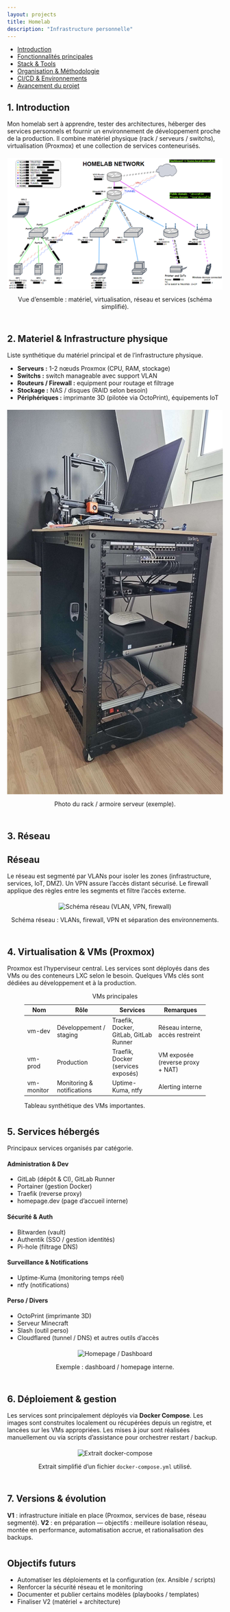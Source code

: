 ```yaml
---
layout: projects
title: Homelab
description: "Infrastructure personnelle"
---
```


<nav id="toc">
  <ul>
    <li><a href="#1-introduction">Introduction</a></li>
    <li><a href="#2-fonctionnalités-principales">Fonctionnalités principales</a></li>
    <li><a href="#3-stack--tools">Stack & Tools</a></li>
    <li><a href="#4-organisation--méthodologie">Organisation & Méthodologie</a></li>
    <li><a href="#5-cicd--environnements">CI/CD & Environnements</a></li>
    <li><a href="#6-avancement-du-projet">Avancement du projet</a></li>
  </ul>
</nav>

<!-- 1. Introduction -->
## 1. Introduction
<div style="margin-bottom: 40px;">
  <p>
    Mon homelab sert à apprendre, tester des architectures, héberger des services personnels et fournir un
    environnement de développement proche de la production. Il combine matériel physique (rack / serveurs / switchs),
    virtualisation (Proxmox) et une collection de services conteneurisés.
  </p>

  <!-- schéma global -->
  <div style="text-align:center;display: flex;flex-direction: column;align-items: center;margin: 20px 0;">
    <img src="images/homelab_schema.png" alt="Vue d'ensemble du Homelab (schéma)" class="zoomable zoomable-item">
    <p class="caption">Vue d’ensemble : matériel, virtualisation, réseau et services (schéma simplifié).</p>
  </div>
</div>

<!-- 2. Matériel & Infrastructure physique -->
## 2. Materiel & Infrastructure physique
<div style="margin-bottom: 40px;">
  <p>Liste synthétique du matériel principal et de l’infrastructure physique.</p>

  <ul>
    <li><strong>Serveurs :</strong> 1-2 nœuds Proxmox (CPU, RAM, stockage)</li>
    <li><strong>Switchs :</strong> switch manageable avec support VLAN</li>
    <li><strong>Routeurs / Firewall :</strong> equipment pour routage et filtrage</li>
    <li><strong>Stockage :</strong> NAS / disques (RAID selon besoin)</li>
    <li><strong>Périphériques :</strong> imprimante 3D (pilotée via OctoPrint), équipements IoT</li>
  </ul>

  <div style="text-align:center;display: flex;flex-direction: column;align-items: center;margin: 20px 0;">
    <img src="images/homelab_rack.png" alt="Photo du rack / serveurs" class="zoomable zoomable-item">
    <p class="caption">Photo du rack / armoire serveur (exemple).</p>
  </div>
</div>

<!-- 3. Réseau -->
## 3. Réseau
<div style="margin-bottom: 40px;">
  <h2>Réseau</h2>
  <p>
    Le réseau est segmenté par VLANs pour isoler les zones (infrastructure, services, IoT, DMZ). Un VPN assure
    l’accès distant sécurisé. Le firewall applique des règles entre les segments et filtre l’accès externe.
  </p>

  <div style="text-align:center;display: flex;flex-direction: column;align-items: center;margin: 20px 0;">
    <img src="images/homelab_network_schema.png" alt="Schéma réseau (VLAN, VPN, firewall)" class="zoomable zoomable-item">
    <p class="caption">Schéma réseau : VLANs, firewall, VPN et séparation des environnements.</p>
  </div>
</div>

<!-- 4. Virtualisation & VMs -->
## 4. Virtualisation & VMs (Proxmox)
<div style="margin-bottom: 40px;">
  <p>
    Proxmox est l’hyperviseur central. Les services sont déployés dans des VMs ou des conteneurs LXC selon le besoin.
    Quelques VMs clés sont dédiées au développement et à la production.
  </p>

  <!-- tableau VMs -->
  <figure>
    <table>
      <caption>VMs principales</caption>
      <thead>
        <tr>
          <th>Nom</th>
          <th>Rôle</th>
          <th>Services</th>
          <th>Remarques</th>
        </tr>
      </thead>
      <tbody>
        <tr>
          <td>vm-dev</td>
          <td>Développement / staging</td>
          <td>Traefik, Docker, GitLab, GitLab Runner</td>
          <td>Réseau interne, accès restreint</td>
        </tr>
        <tr>
          <td>vm-prod</td>
          <td>Production</td>
          <td>Traefik, Docker (services exposés)</td>
          <td>VM exposée (reverse proxy + NAT)</td>
        </tr>
        <tr>
          <td>vm-monitor</td>
          <td>Monitoring & notifications</td>
          <td>Uptime-Kuma, ntfy</td>
          <td>Alerting interne</td>
        </tr>
      </tbody>
    </table>
    <figcaption>Tableau synthétique des VMs importantes.</figcaption>
  </figure>
</div>

<!-- 5. Services hébergés -->
## 5. Services hébergés
<div style="margin-bottom: 40px;">
  <p>Principaux services organisés par catégorie.</p>

  <h4>Administration & Dev</h4>
  <ul>
    <li>GitLab (dépôt & CI), GitLab Runner</li>
    <li>Portainer (gestion Docker)</li>
    <li>Traefik (reverse proxy)</li>
    <li>homepage.dev (page d’accueil interne)</li>
  </ul>

  <h4>Sécurité & Auth</h4>
  <ul>
    <li>Bitwarden (vault)</li>
    <li>Authentik (SSO / gestion identités)</li>
    <li>Pi-hole (filtrage DNS)</li>
  </ul>

  <h4>Surveillance & Notifications</h4>
  <ul>
    <li>Uptime-Kuma (monitoring temps réel)</li>
    <li>ntfy (notifications)</li>
  </ul>

  <h4>Perso / Divers</h4>
  <ul>
    <li>OctoPrint (imprimante 3D)</li>
    <li>Serveur Minecraft</li>
    <li>Slash (outil perso)</li>
    <li>Cloudflared (tunnel / DNS) et autres outils d’accès</li>
  </ul>

  <div style="text-align:center;display: flex;flex-direction: column;align-items: center;margin: 20px 0;">
    <img src="images/homelab_homepage.png" alt="Homepage / Dashboard" class="zoomable zoomable-item">
    <p class="caption">Exemple : dashboard / homepage interne.</p>
  </div>
</div>

<!-- 6. Déploiement & gestion (Docker-compose) -->
## 6. Déploiement & gestion
<div style="margin-bottom: 40px;">
  <p>
    Les services sont principalement déployés via <strong>Docker Compose</strong>. Les images sont construites localement
    ou récupérées depuis un registre, et lancées sur les VMs appropriées. Les mises à jour sont réalisées manuellement ou via
    scripts d’assistance pour orchestrer restart / backup.
  </p>

  <div style="text-align:center;display: flex;flex-direction: column;align-items: center;margin: 20px 0;">
    <img src="images/docker-compose-example" alt="Extrait docker-compose" class="zoomable zoomable-item">
    <p class="caption">Extrait simplifié d’un fichier <code>docker-compose.yml</code> utilisé.</p>
  </div>
</div>

<!-- 7. Versions (V1 / V2) -->
## 7. Versions & évolution
<div style="margin-bottom: 40px;">
  <p>
    <strong>V1</strong> : infrastructure initiale en place (Proxmox, services de base, réseau segmenté).  
    <strong>V2</strong> : en préparation — objectifs : meilleure isolation réseau, montée en performance, automatisation accrue, et rationalisation des backups.
  </p>
</div>

<!-- 8. Objectifs futurs -->
## Objectifs futurs
<div style="margin-bottom: 40px;">
  <ul>
    <li>Automatiser les déploiements et la configuration (ex. Ansible / scripts)</li>
    <li>Renforcer la sécurité réseau et le monitoring</li>
    <li>Documenter et publier certains modèles (playbooks / templates)</li>
    <li>Finaliser V2 (matériel + architecture)</li>
  </ul>
</div>
